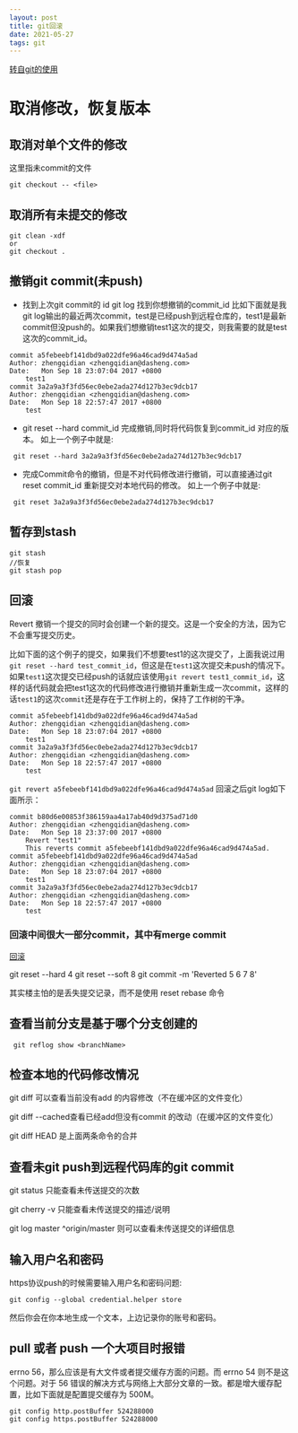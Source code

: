 ```yaml
---
layout: post
title: git回滚
date: 2021-05-27
tags: git
---
```


[转自git的使用](https://www.zybuluo.com/qidiandasheng/note/889366)
# 取消修改，恢复版本
## 取消对单个文件的修改
这里指未commit的文件
```
git checkout -- <file>
```
## 取消所有未提交的修改
```
git clean -xdf   
or
git checkout .
```
## 撤销git commit(未push)
- 找到上次git commit的 id
git log
找到你想撤销的commit_id
比如下面就是我git log输出的最近两次commit，test是已经push到远程仓库的，test1是最新commit但没push的。如果我们想撤销test1这次的提交，则我需要的就是test这次的commit_id。
```
commit a5febeebf141dbd9a022dfe96a46cad9d474a5ad
Author: zhengqidian <zhengqidian@dasheng.com>
Date:   Mon Sep 18 23:07:04 2017 +0800
    test1
commit 3a2a9a3f3fd56ec0ebe2ada274d127b3ec9dcb17
Author: zhengqidian <zhengqidian@dasheng.com>
Date:   Mon Sep 18 22:57:47 2017 +0800
    test
```
- git reset --hard commit_id
完成撤销,同时将代码恢复到commit_id 对应的版本。
如上一个例子中就是:

```
 git reset --hard 3a2a9a3f3fd56ec0ebe2ada274d127b3ec9dcb17  

```

- 完成Commit命令的撤销，但是不对代码修改进行撤销，可以直接通过git reset commit_id 重新提交对本地代码的修改。
如上一个例子中就是:

```
 git reset 3a2a9a3f3fd56ec0ebe2ada274d127b3ec9dcb17  
```
## 暂存到stash
```
git stash
//恢复
git stash pop
```
## 回滚
Revert 撤销一个提交的同时会创建一个新的提交。这是一个安全的方法，因为它不会重写提交历史。

比如下面的这个例子的提交，如果我们不想要test1的这次提交了，上面我说过用`git reset --hard test_commit_id`，但这是在`test1`这次提交未push的情况下。
如果`test1`这次提交已经push的话就应该使用`git revert test1_commit_id`，这样的话代码就会把test1这次的代码修改进行撤销并重新生成一次commit，这样的话`test1`的这次`commit`还是存在于工作树上的，保持了工作树的干净。
```
commit a5febeebf141dbd9a022dfe96a46cad9d474a5ad
Author: zhengqidian <zhengqidian@dasheng.com>
Date:   Mon Sep 18 23:07:04 2017 +0800
    test1
commit 3a2a9a3f3fd56ec0ebe2ada274d127b3ec9dcb17
Author: zhengqidian <zhengqidian@dasheng.com>
Date:   Mon Sep 18 22:57:47 2017 +0800
    test
```
`git revert a5febeebf141dbd9a022dfe96a46cad9d474a5ad`
回滚之后git log如下面所示：
```
commit b80d6e00853f386159aa4a17ab40d9d375ad71d0
Author: zhengqidian <zhengqidian@dasheng.com>
Date:   Mon Sep 18 23:37:00 2017 +0800
    Revert "test1"
    This reverts commit a5febeebf141dbd9a022dfe96a46cad9d474a5ad.
commit a5febeebf141dbd9a022dfe96a46cad9d474a5ad
Author: zhengqidian <zhengqidian@dasheng.com>
Date:   Mon Sep 18 23:07:04 2017 +0800
    test1
commit 3a2a9a3f3fd56ec0ebe2ada274d127b3ec9dcb17
Author: zhengqidian <zhengqidian@dasheng.com>
Date:   Mon Sep 18 22:57:47 2017 +0800
    test
```

### 回滚中间很大一部分commit，其中有merge commit

[回滚](https://www.v2ex.com/t/296286)

git reset --hard 4
git reset --soft 8
git commit -m 'Reverted 5 6 7 8'

其实楼主怕的是丢失提交记录，而不是使用 reset rebase 命令

## 查看当前分支是基于哪个分支创建的
```
 git reflog show <branchName>
```
## 检查本地的代码修改情况

git diff 可以查看当前没有add 的内容修改（不在缓冲区的文件变化）

git diff --cached查看已经add但没有commit 的改动（在缓冲区的文件变化）

git diff HEAD 是上面两条命令的合并

## 查看未git push到远程代码库的git commit

git status 只能查看未传送提交的次数

git cherry -v 只能查看未传送提交的描述/说明

git log master ^origin/master 则可以查看未传送提交的详细信息

## 输入用户名和密码

https协议push的时候需要输入用户名和密码问题:
```
git config --global credential.helper store
```


然后你会在你本地生成一个文本，上边记录你的账号和密码。

## pull 或者 push 一个大项目时报错

errno 56，那么应该是有大文件或者提交缓存方面的问题。而 errno 54 则不是这个问题。对于 56 错误的解决方式与网络上大部分文章的一致。都是增大缓存配置，比如下面就是配置提交缓存为 500M。
```
git config http.postBuffer 524288000
git config https.postBuffer 524288000
```

